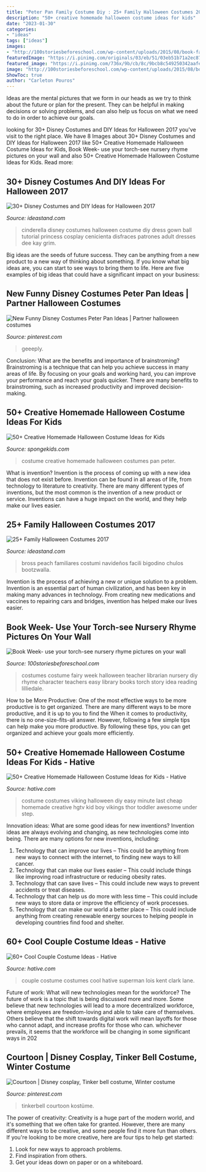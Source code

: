 ```yaml
---
title: "Peter Pan Family Costume Diy : 25+ Family Halloween Costumes 2017"
description: "50+ creative homemade halloween costume ideas for kids"
date: "2023-01-30"
categories:
- "ideas"
tags: ["ideas"]
images:
- "http://100storiesbeforeschool.com/wp-content/uploads/2015/08/book-fairy-costume--e1440744723323-225x300.jpg"
featuredImage: "https://i.pinimg.com/originals/03/eb/51/03eb51b71a2ec87568badc54cd88f6e4.jpg"
featured_image: "https://i.pinimg.com/736x/9b/cb/8c/9bcb8c549250342aafecd9d3cbf2012d--tinkerbell-cosplay.jpg"
image: "http://100storiesbeforeschool.com/wp-content/uploads/2015/08/book-fairy-costume--e1440744723323-225x300.jpg"
ShowToc: true
author: "Carleton Pouros"
---
```



Ideas are the mental pictures that we form in our heads as we try to think about the future or plan for the present. They can be helpful in making decisions or solving problems, and can also help us focus on what we need to do in order to achieve our goals.

	

		
looking for 30+ Disney Costumes and DIY Ideas for Halloween 2017 you've visit to the right place. We have 8 Images about 30+ Disney Costumes and DIY Ideas for Halloween 2017 like 50+ Creative Homemade Halloween Costume Ideas for Kids, Book Week- use your torch-see nursery rhyme pictures on your wall and also 50+ Creative Homemade Halloween Costume Ideas for Kids. Read more:
		
    
## 30+ Disney Costumes And DIY Ideas For Halloween 2017

<img loading=lazy src="https://ideastand.com/wp-content/uploads/2017/09/disney-costumes/8-disney-halloween-costume-diy.jpg" onerror="this.onerror=null;this.src='https://tse3.mm.bing.net/th?id=OIP.GXIiHPfGgJHFwuPdfu92lgHaLG&amp;pid=15.1';" alt="30+ Disney Costumes and DIY Ideas for Halloween 2017">

_Source: ideastand.com_

>cinderella disney costumes halloween costume diy dress gown ball tutorial princess cosplay cenicienta disfraces patrones adult dresses dee kay grim. 

	

Big ideas are the seeds of future success. They can be anything from a new product to a new way of thinking about something. If you know what big ideas are, you can start to see ways to bring them to life. Here are five examples of big ideas that could have a significant impact on your business:

    
## New Funny Disney Costumes Peter Pan Ideas | Partner Halloween Costumes

<img loading=lazy src="https://i.pinimg.com/originals/03/eb/51/03eb51b71a2ec87568badc54cd88f6e4.jpg" onerror="this.onerror=null;this.src='https://tse4.mm.bing.net/th?id=OIP.vpKV-Q6sNpz-ocN64DceDAAAAA&amp;pid=15.1';" alt="New Funny Disney Costumes Peter Pan Ideas | Partner halloween costumes">

_Source: pinterest.com_

>geeeply. 

	

Conclusion: What are the benefits and importance of brainstroming?
Brainstroming is a technique that can help you achieve success in many areas of life. By focusing on your goals and working hard, you can improve your performance and reach your goals quicker. There are many benefits to brainstroming, such as increased productivity and improved decision-making.

    
## 50+ Creative Homemade Halloween Costume Ideas For Kids

<img loading=lazy src="https://spongekids.com/wp-content/uploads/2014/03/costumes-for-kids/2-peter-pan-kid-costume-idea.jpg" onerror="this.onerror=null;this.src='https://tse3.mm.bing.net/th?id=OIP.CLLoBF4Vpyz5D7pdZ_O2pgHaLW&amp;pid=15.1';" alt="50+ Creative Homemade Halloween Costume Ideas for Kids">

_Source: spongekids.com_

>costume creative homemade halloween costumes pan peter. 

	

What is invention?
Invention is the process of coming up with a new idea that does not exist before. Invention can be found in all areas of life, from technology to literature to creativity. There are many different types of inventions, but the most common is the invention of a new product or service. Inventions can have a huge impact on the world, and they help make our lives easier.

    
## 25+ Family Halloween Costumes 2017

<img loading=lazy src="https://ideastand.com/wp-content/uploads/2017/09/family-costumes/8-family-halloween-costume-diy-ideas.jpg" onerror="this.onerror=null;this.src='https://tse2.mm.bing.net/th?id=OIP.Ho3Wv8AqQaC0nJV5OIG31AHaNK&amp;pid=15.1';" alt="25+ Family Halloween Costumes 2017">

_Source: ideastand.com_

>bross peach familiares costumi navideños facili bigodino chulos bootzwalla. 

	

Invention is the process of achieving a new or unique solution to a problem. Invention is an essential part of human civilization, and has been key in making many advances in technology. From creating new medications and vaccines to repairing cars and bridges, invention has helped make our lives easier.

    
## Book Week- Use Your Torch-see Nursery Rhyme Pictures On Your Wall

<img loading=lazy src="http://100storiesbeforeschool.com/wp-content/uploads/2015/08/book-fairy-costume--e1440744723323-225x300.jpg" onerror="this.onerror=null;this.src='https://tse3.mm.bing.net/th?id=OIP.NZSanCCsktE9c2YH9SArNwHaFj&amp;pid=15.1';" alt="Book Week- use your torch-see nursery rhyme pictures on your wall">

_Source: 100storiesbeforeschool.com_

>costumes costume fairy week halloween teacher librarian nursery diy rhyme character teachers easy library books torch story idea reading lilliedale. 

	

How to be More Productive: One of the most effective ways to be more productive is to get organized. There are many different ways to be more productive, and it is up to you to find the
When it comes to productivity, there is no one-size-fits-all answer. However, following a few simple tips can help make you more productive. By following these tips, you can get organized and achieve your goals more efficiently.

    
## 50+ Creative Homemade Halloween Costume Ideas For Kids - Hative

<img loading=lazy src="https://hative.com/wp-content/uploads/2014/03/costumes-for-kids/14-viking-kid-costume-idea.jpg" onerror="this.onerror=null;this.src='https://tse1.mm.bing.net/th?id=OIP.kBJraeWhzDVoJBml9cWY9gHaKN&amp;pid=15.1';" alt="50+ Creative Homemade Halloween Costume Ideas for Kids - Hative">

_Source: hative.com_

>costume costumes viking halloween diy easy minute last cheap homemade creative hgtv kid boy vikings thor toddler awesome under step. 

	

Innovation ideas: What are some good ideas for new inventions?
Invention ideas are always evolving and changing, as new technologies come into being. There are many options for new inventions, including: 
1) Technology that can improve our lives – This could be anything from new ways to connect with the internet, to finding new ways to kill cancer. 
2) Technology that can make our lives easier – This could include things like improving road infrastructure or reducing obesity rates. 
3) Technology that can save lives – This could include new ways to prevent accidents or treat diseases. 
4) Technology that can help us do more with less time – This could include new ways to store data or improve the efficiency of work processes. 
5) Technology that can make our world a better place – This could include anything from creating renewable energy sources to helping people in developing countries find food and shelter.

    
## 60+ Cool Couple Costume Ideas - Hative

<img loading=lazy src="https://hative.com/wp-content/uploads/2016/10/couple-costumes/40-couple-costume-ideas.jpg" onerror="this.onerror=null;this.src='https://tse3.mm.bing.net/th?id=OIP.zKgRKh_5QNz2wp1Okcs8aAHaM8&amp;pid=15.1';" alt="60+ Cool Couple Costume Ideas - Hative">

_Source: hative.com_

>couple costume costumes cool hative superman lois kent clark lane. 

	

Future of work: What will new technologies mean for the workforce?
The future of work is a topic that is being discussed more and more. Some believe that new technologies will lead to a more decentralized workforce, where employees are freedom-loving and able to take care of themselves. Others believe that the shift towards digital work will mean layoffs for those who cannot adapt, and increase profits for those who can. whichever prevails, it seems that the workforce will be changing in some significant ways in 202
    
## Courtoon | Disney Cosplay, Tinker Bell Costume, Winter Costume

<img loading=lazy src="https://i.pinimg.com/736x/9b/cb/8c/9bcb8c549250342aafecd9d3cbf2012d--tinkerbell-cosplay.jpg" onerror="this.onerror=null;this.src='https://tse2.mm.bing.net/th?id=OIP.tPimNGnkfDQHsAX5EkIiDwHaLN&amp;pid=15.1';" alt="Courtoon | Disney cosplay, Tinker bell costume, Winter costume">

_Source: pinterest.com_

>tinkerbell courtoon kostüme. 

	

The power of creativity:
Creativity is a huge part of the modern world, and it's something that we often take for granted. However, there are many different ways to be creative, and some people find it more fun than others. If you're looking to be more creative, here are four tips to help get started:
1. Look for new ways to approach problems.
2. Find inspiration from others.
3. Get your ideas down on paper or on a whiteboard.

